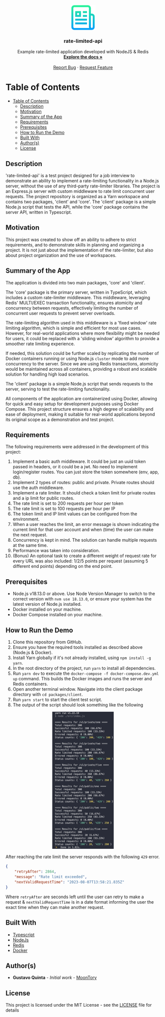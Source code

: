 <!-- PROJECT LOGO -->
<br />
<p align="center">
  <a href="https://github.com/MoonTory/rate-limited-api">
    <img src="assets/logo.png" alt="Logo" width="80" height="80">
  </a>

  <h3 align="center">rate-limited-api</h3>

  <p align="center">
    Example  rate-limited application developed with NodeJS & Redis
    <br />
    <a href="https://github.com/MoonTory/rate-limited-api"><strong>Explore the docs »</strong></a>
    <br />
    <br />
    <a href="https://github.com/MoonTory/rate-limited-api/issues">Report Bug</a>
    ·
    <a href="https://github.com/MoonTory/rate-limited-api/issues">Request Feature</a>
  </p>
</p>

<!-- TABLE OF CONTENTS -->

# Table of Contents

- [Table of Contents](#table-of-contents)
	- [Description](#description)
	- [Motivation](#motivation)
	- [Summary of the App](#summary-of-the-app)
	- [Requirements](#requirements)
	- [Prerequisites](#prerequisites)
	- [How to Run the Demo](#how-to-run-the-demo)
	- [Built With](#built-with)
	- [Author(s)](#authors)
	- [License](#license)

## Description

'rate-limited-api' is a test project designed for a job interview to demonstrate an ability to implement a rate-limiting functionality in a Node.js server, without the use of any third-party rate-limiter libraries. The project is an Express.js server with custom middleware to rate limit concurrent user requests. The project repository is organized as a Yarn workspace and contains two packages, 'client' and 'core'. The 'client' package is a simple Node.js script that tests the API, while the 'core' package contains the server API, written in Typescript.

## Motivation

This project was created to show off an ability to adhere to strict requirements, and to demonstrate skills in planning and organizing a project. It is not just about the implementation of the rate-limiter, but also about project organization and the use of workspaces.

## Summary of the App

The application is divided into two main packages, 'core' and 'client'.

The 'core' package is the primary server, written in TypeScript, which includes a custom rate-limiter middleware. This middleware, leveraging Redis' MULTI/EXEC transaction functionality, ensures atomicity and concurrency between requests, effectively limiting the number of concurrent user requests to prevent server overloads.

The rate-limiting algorithm used in this middleware is a 'fixed window' rate limiting algorithm, which is simple and efficient for most use cases. However, for real-world applications where more flexibility might be needed for users, it could be replaced with a 'sliding window' algorithm to provide a smoother rate limiting experience.

If needed, this solution could be further scaled by replicating the number of Docker containers running or using Node.js `cluster` mode to add more concurrency to the server. Since we are using Redis transactions, atomicity would be maintained across all containers, providing a robust and scalable solution for handling high load scenarios.

The 'client' package is a simple Node.js script that sends requests to the server, serving to test the rate-limiting functionality.

All components of the application are containerized using Docker, allowing for quick and easy setup for development purposes using Docker Compose. This project structure ensures a high degree of scalability and ease of deployment, making it suitable for real-world applications beyond its original scope as a demonstration and test project.

## Requirements

The following requirements were addressed in the development of this project:

1. Implement a basic auth middleware. It could be just an uuid token passed in headers, or it could be a jwt. No need to implement login/register routes. You can just store the token somewhere (env, app, db).
2. Implement 2 types of routes: public and private. Private routes should use the auth middleware.
3. Implement a rate limiter. It should check a token limit for private routes and a ip limit for public routes.
4. The rate limit is set to 200 requests per hour per token
5. The rate limit is set to 100 requests per hour per IP
6. The token limit and IP limit values can be configured from the environment.
7. When a user reaches the limit, an error message is shown indicating the current limit for that user account and when (time) the user can make the next request.
8. Concurrency is kept in mind. The solution can handle multiple requests at the same time.
9. Performance was taken into consideration.
10. (Bonus) An optional task to create a different weight of request rate for every URL was also included: 1/2/5 points per request (assuming 5 different end points) depending on the end point.

## Prerequisites

- Node.js v18.13.0 or above. Use Node Version Manager to switch to the correct version with `nvm use 18.13.0`, or ensure your system has the latest version of Node.js installed.
- Docker installed on your machine.
- Docker Compose installed on your machine.

## How to Run the Demo

1. Clone this repository from GitHub.
2. Ensure you have the required tools installed as described above (Node.js & Docker).
3. Install Yarn globally if it's not already installed, using `npm install -g yarn`.
4. In the root directory of the project, run `yarn` to install all dependencies.
5. Run `yarn dev` to execute the `docker-compose -f docker-compose.dev.yml up` command. This builds the Docker images and runs the server and Redis containers.
6. Open another terminal window. Navigate into the client package directory with `cd packages/client`.
7. Run `yarn start` to start the client test script.
8. The output of the script should look something like the following

<p align="center">
<img src="./assets/demo-output.png" alt="alt text" width="200"/>
</p>

After reaching the rate limit the server responds with the following `429` error.

```json
{
	"retryAfter": 2864,
	"message": "Rate limit exceeded",
	"nextValidRequestTime": "2023-08-07T13:58:21.835Z"
}
```

Where `retryAfter` are seconds left until the user can retry to make a request & `nextValidRequestTime` is in a date format informing the user the exact time when they can make another request.

## Built With

- [Typescript](https://www.typescriptlang.org/)
- [NodeJs](https://nodejs.org/en/)
- [Redis](https://redis.io/)
- [Docker](https://www.docker.com)

## Author(s)

- **Gustavo Quinta** - _Initial work_ - [MoonTory](https://github.com/moontory)

## License

This project is licensed under the MIT License - see the [LICENSE](LICENSE) file for
details
